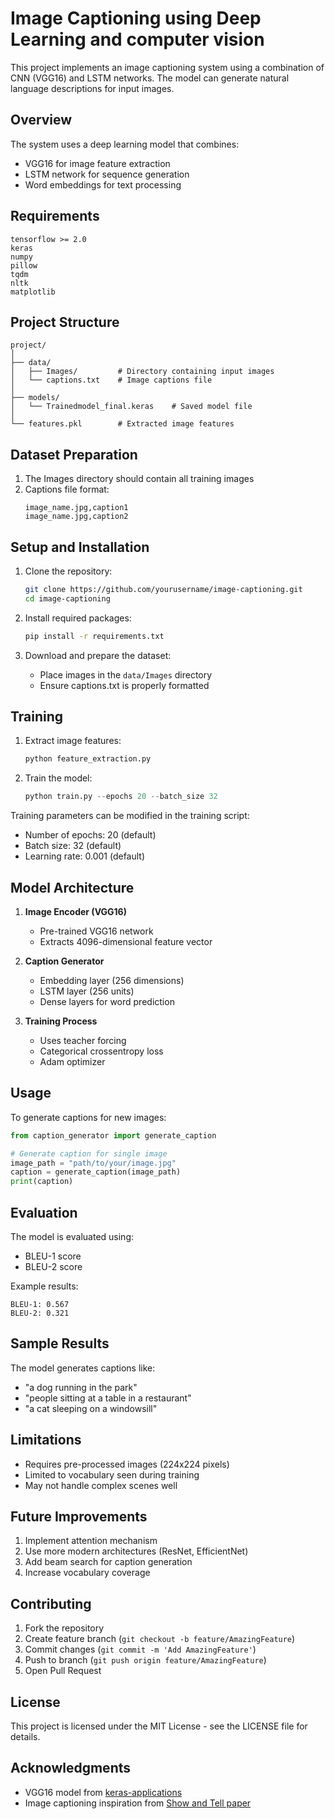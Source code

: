 # Image Captioning using Deep Learning and computer vision

This project implements an image captioning system using a combination of CNN (VGG16) and LSTM networks. The model can generate natural language descriptions for input images.

## Overview

The system uses a deep learning model that combines:
- VGG16 for image feature extraction
- LSTM network for sequence generation
- Word embeddings for text processing

## Requirements

```
tensorflow >= 2.0
keras
numpy
pillow
tqdm
nltk
matplotlib
```

## Project Structure

```
project/
│
├── data/
│   ├── Images/         # Directory containing input images
│   └── captions.txt    # Image captions file
│
├── models/
│   └── Trainedmodel_final.keras    # Saved model file
│
└── features.pkl        # Extracted image features
```

## Dataset Preparation

1. The Images directory should contain all training images
2. Captions file format:
   ```
   image_name.jpg,caption1
   image_name.jpg,caption2
   ```

## Setup and Installation

1. Clone the repository:
   ```bash
   git clone https://github.com/yourusername/image-captioning.git
   cd image-captioning
   ```

2. Install required packages:
   ```bash
   pip install -r requirements.txt
   ```

3. Download and prepare the dataset:
   - Place images in the `data/Images` directory
   - Ensure captions.txt is properly formatted

## Training

1. Extract image features:
   ```python
   python feature_extraction.py
   ```

2. Train the model:
   ```python
   python train.py --epochs 20 --batch_size 32
   ```

Training parameters can be modified in the training script:
- Number of epochs: 20 (default)
- Batch size: 32 (default)
- Learning rate: 0.001 (default)

## Model Architecture

1. **Image Encoder (VGG16)**
   - Pre-trained VGG16 network
   - Extracts 4096-dimensional feature vector

2. **Caption Generator**
   - Embedding layer (256 dimensions)
   - LSTM layer (256 units)
   - Dense layers for word prediction

3. **Training Process**
   - Uses teacher forcing
   - Categorical crossentropy loss
   - Adam optimizer

## Usage

To generate captions for new images:

```python
from caption_generator import generate_caption

# Generate caption for single image
image_path = "path/to/your/image.jpg"
caption = generate_caption(image_path)
print(caption)
```

## Evaluation

The model is evaluated using:
- BLEU-1 score
- BLEU-2 score

Example results:
```
BLEU-1: 0.567
BLEU-2: 0.321
```

## Sample Results

The model generates captions like:
- "a dog running in the park"
- "people sitting at a table in a restaurant"
- "a cat sleeping on a windowsill"

## Limitations

- Requires pre-processed images (224x224 pixels)
- Limited to vocabulary seen during training
- May not handle complex scenes well

## Future Improvements

1. Implement attention mechanism
2. Use more modern architectures (ResNet, EfficientNet)
3. Add beam search for caption generation
4. Increase vocabulary coverage

## Contributing

1. Fork the repository
2. Create feature branch (`git checkout -b feature/AmazingFeature`)
3. Commit changes (`git commit -m 'Add AmazingFeature'`)
4. Push to branch (`git push origin feature/AmazingFeature`)
5. Open Pull Request

## License

This project is licensed under the MIT License - see the LICENSE file for details.

## Acknowledgments

- VGG16 model from [keras-applications](https://keras.io/api/applications/)
- Image captioning inspiration from [Show and Tell paper](https://arxiv.org/abs/1411.4555)
